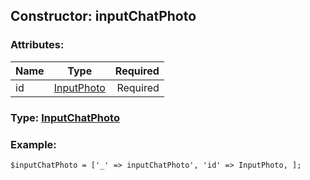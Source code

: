 ## Constructor: inputChatPhoto  

### Attributes:

| Name     |    Type       | Required |
|----------|:-------------:|---------:|
|id|[InputPhoto](../types/InputPhoto.md) | Required|


### Type: [InputChatPhoto](../types/InputChatPhoto.md)

### Example:


```
$inputChatPhoto = ['_' => inputChatPhoto', 'id' => InputPhoto, ];
```